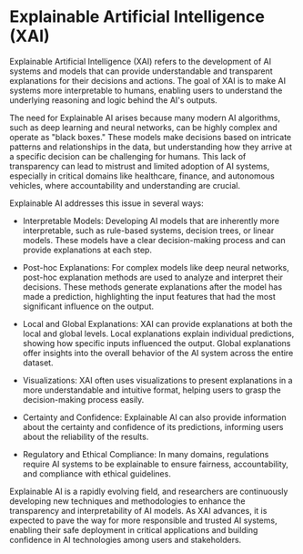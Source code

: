# Explainable Artificial Intelligence (XAI)

Explainable Artificial Intelligence (XAI) refers to the development of AI systems and models that can provide understandable and transparent explanations for their decisions and actions. The goal of XAI is to make AI systems more interpretable to humans, enabling users to understand the underlying reasoning and logic behind the AI's outputs.

The need for Explainable AI arises because many modern AI algorithms, such as deep learning and neural networks, can be highly complex and operate as "black boxes." These models make decisions based on intricate patterns and relationships in the data, but understanding how they arrive at a specific decision can be challenging for humans. This lack of transparency can lead to mistrust and limited adoption of AI systems, especially in critical domains like healthcare, finance, and autonomous vehicles, where accountability and understanding are crucial.

Explainable AI addresses this issue in several ways:

* Interpretable Models: Developing AI models that are inherently more interpretable, such as rule-based systems, decision trees, or linear models. These models have a clear decision-making process and can provide explanations at each step.

* Post-hoc Explanations: For complex models like deep neural networks, post-hoc explanation methods are used to analyze and interpret their decisions. These methods generate explanations after the model has made a prediction, highlighting the input features that had the most significant influence on the output.

* Local and Global Explanations: XAI can provide explanations at both the local and global levels. Local explanations explain individual predictions, showing how specific inputs influenced the output. Global explanations offer insights into the overall behavior of the AI system across the entire dataset.

* Visualizations: XAI often uses visualizations to present explanations in a more understandable and intuitive format, helping users to grasp the decision-making process easily.

* Certainty and Confidence: Explainable AI can also provide information about the certainty and confidence of its predictions, informing users about the reliability of the results.

* Regulatory and Ethical Compliance: In many domains, regulations require AI systems to be explainable to ensure fairness, accountability, and compliance with ethical guidelines.

Explainable AI is a rapidly evolving field, and researchers are continuously developing new techniques and methodologies to enhance the transparency and interpretability of AI models. As XAI advances, it is expected to pave the way for more responsible and trusted AI systems, enabling their safe deployment in critical applications and building confidence in AI technologies among users and stakeholders.